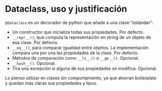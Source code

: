 # Dataclass, uso y justificación

`@dataclass` es un decorador de python que añade a una clase "estándar":

- Un constructor que inicializa todas sus propiedades. Por defecto.
- `__repr__()`, que computa la representación en string de un objeto de esa clase. Por defecto.
- `__eq__()`, para comparar igualdad entre objetos. La implementación compara una por una las propiedades de la clase. Por defecto.
- Métodos de comparación como `__lt__()` o `__ge__()`. Opcional.
- `__hash__()`. Opcional.
- Tira una excepción si alguna de sus propiedades se modifica. Opcional.

Lo pienso utilizar en clases sin comportamiento, ya que ahorran boilerplate y quedan más claras sus propiedades y tipos.
